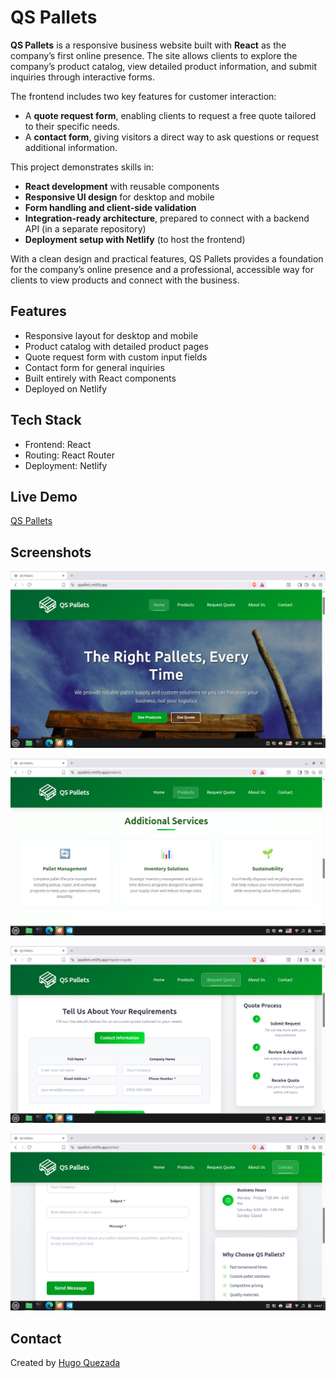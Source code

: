 # QS Pallets

**QS Pallets** is a responsive business website built with **React** as the company’s first online presence. The site allows clients to explore the company’s product catalog, view detailed product information, and submit inquiries through interactive forms.

The frontend includes two key features for customer interaction:

- A **quote request form**, enabling clients to request a free quote tailored to their specific needs.
- A **contact form**, giving visitors a direct way to ask questions or request additional information.

This project demonstrates skills in:

- **React development** with reusable components
- **Responsive UI design** for desktop and mobile
- **Form handling and client-side validation**
- **Integration-ready architecture**, prepared to connect with a backend API (in a separate repository)
- **Deployment setup with Netlify** (to host the frontend)

With a clean design and practical features, QS Pallets provides a foundation for the company’s online presence and a professional, accessible way for clients to view products and connect with the business.

## Features

- Responsive layout for desktop and mobile
- Product catalog with detailed product pages
- Quote request form with custom input fields
- Contact form for general inquiries
- Built entirely with React components
- Deployed on Netlify

## Tech Stack

- Frontend: React
- Routing: React Router
- Deployment: Netlify

## Live Demo

[QS Pallets](https://qspallets.com/)

## Screenshots

![Home Page](./public/Home.png)

![Products Page](./public/Products.png)

![Quote Page](./public/Quote.png)

![Contact Page](./public/Contact.png)

## Contact

Created by [Hugo Quezada](https://www.linkedin.com/in/hugo-quezada-7059091b6/)
